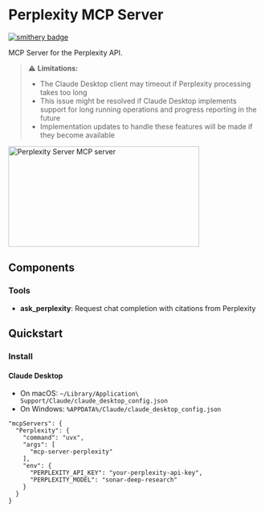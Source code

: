 # Perplexity MCP Server

[![smithery badge](https://smithery.ai/badge/mcp-server-perplexity)](https://smithery.ai/server/mcp-server-perplexity)

MCP Server for the Perplexity API.

> :warning: **Limitations:**
> - The Claude Desktop client may timeout if Perplexity processing takes too long
> - This issue might be resolved if Claude Desktop implements support for long running operations and progress reporting in the future
> - Implementation updates to handle these features will be made if they become available

<a href="https://glama.ai/mcp/servers/hchfq9bydq"><img width="380" height="200" src="https://glama.ai/mcp/servers/hchfq9bydq/badge" alt="Perplexity Server MCP server" /></a>

## Components

### Tools

- **ask_perplexity**: Request chat completion with citations from Perplexity

## Quickstart

### Install

#### Claude Desktop

- On macOS: `~/Library/Application\ Support/Claude/claude_desktop_config.json`
- On Windows: `%APPDATA%/Claude/claude_desktop_config.json`

```
"mcpServers": {
  "Perplexity": {
    "command": "uvx",
    "args": [
      "mcp-server-perplexity"
    ],
    "env": {
      "PERPLEXITY_API_KEY": "your-perplexity-api-key",
      "PERPLEXITY_MODEL": "sonar-deep-research"
    }
  }
}
```
